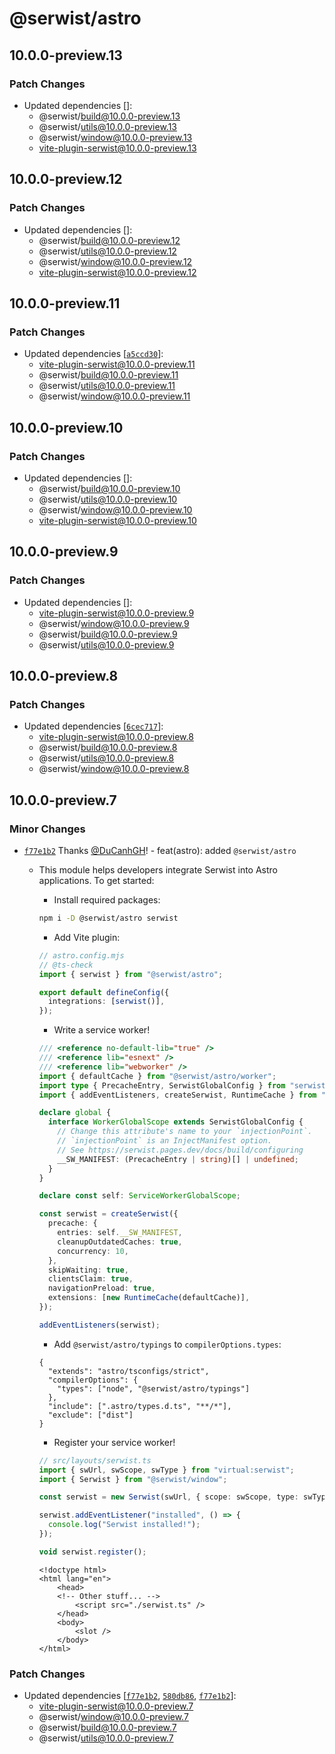 # @serwist/astro

## 10.0.0-preview.13
### Patch Changes

- Updated dependencies []:
  - @serwist/build@10.0.0-preview.13
  - @serwist/utils@10.0.0-preview.13
  - @serwist/window@10.0.0-preview.13
  - vite-plugin-serwist@10.0.0-preview.13

## 10.0.0-preview.12
### Patch Changes

- Updated dependencies []:
  - @serwist/build@10.0.0-preview.12
  - @serwist/utils@10.0.0-preview.12
  - @serwist/window@10.0.0-preview.12
  - vite-plugin-serwist@10.0.0-preview.12

## 10.0.0-preview.11
### Patch Changes

- Updated dependencies [[`a5ccd30`](https://github.com/serwist/serwist/commit/a5ccd302908a30e701831796bd18aad283b51cc5)]:
  - vite-plugin-serwist@10.0.0-preview.11
  - @serwist/build@10.0.0-preview.11
  - @serwist/utils@10.0.0-preview.11
  - @serwist/window@10.0.0-preview.11

## 10.0.0-preview.10
### Patch Changes

- Updated dependencies []:
  - @serwist/build@10.0.0-preview.10
  - @serwist/utils@10.0.0-preview.10
  - @serwist/window@10.0.0-preview.10
  - vite-plugin-serwist@10.0.0-preview.10

## 10.0.0-preview.9
### Patch Changes

- Updated dependencies []:
  - vite-plugin-serwist@10.0.0-preview.9
  - @serwist/window@10.0.0-preview.9
  - @serwist/build@10.0.0-preview.9
  - @serwist/utils@10.0.0-preview.9

## 10.0.0-preview.8
### Patch Changes

- Updated dependencies [[`6cec717`](https://github.com/serwist/serwist/commit/6cec7175feb06ea2594b571914466bb1c38bf5d3)]:
  - vite-plugin-serwist@10.0.0-preview.8
  - @serwist/build@10.0.0-preview.8
  - @serwist/utils@10.0.0-preview.8
  - @serwist/window@10.0.0-preview.8

## 10.0.0-preview.7
### Minor Changes



- [`f77e1b2`](https://github.com/serwist/serwist/commit/f77e1b2bdc53f8b46b2e231e0151b237da3446ec) Thanks [@DuCanhGH](https://github.com/DuCanhGH)! - feat(astro): added `@serwist/astro`
  
  - This module helps developers integrate Serwist into Astro applications. To get started:
  
    - Install required packages:
  
    ```bash
    npm i -D @serwist/astro serwist
    ```
  
    - Add Vite plugin:
  
    ```ts
    // astro.config.mjs
    // @ts-check
    import { serwist } from "@serwist/astro";
  
    export default defineConfig({
      integrations: [serwist()],
    });
    ```
  
    - Write a service worker!
  
    ```ts
    /// <reference no-default-lib="true" />
    /// <reference lib="esnext" />
    /// <reference lib="webworker" />
    import { defaultCache } from "@serwist/astro/worker";
    import type { PrecacheEntry, SerwistGlobalConfig } from "serwist";
    import { addEventListeners, createSerwist, RuntimeCache } from "serwist";
  
    declare global {
      interface WorkerGlobalScope extends SerwistGlobalConfig {
        // Change this attribute's name to your `injectionPoint`.
        // `injectionPoint` is an InjectManifest option.
        // See https://serwist.pages.dev/docs/build/configuring
        __SW_MANIFEST: (PrecacheEntry | string)[] | undefined;
      }
    }
  
    declare const self: ServiceWorkerGlobalScope;
  
    const serwist = createSerwist({
      precache: {
        entries: self.__SW_MANIFEST,
        cleanupOutdatedCaches: true,
        concurrency: 10,
      },
      skipWaiting: true,
      clientsClaim: true,
      navigationPreload: true,
      extensions: [new RuntimeCache(defaultCache)],
    });
  
    addEventListeners(serwist);
    ```
  
    - Add `@serwist/astro/typings` to `compilerOptions.types`:
  
    ```jsonc
    {
      "extends": "astro/tsconfigs/strict",
      "compilerOptions": {
        "types": ["node", "@serwist/astro/typings"]
      },
      "include": [".astro/types.d.ts", "**/*"],
      "exclude": ["dist"]
    }
    ```
  
    - Register your service worker!
  
    ```ts
    // src/layouts/serwist.ts
    import { swUrl, swScope, swType } from "virtual:serwist";
    import { Serwist } from "@serwist/window";
  
    const serwist = new Serwist(swUrl, { scope: swScope, type: swType });
  
    serwist.addEventListener("installed", () => {
      console.log("Serwist installed!");
    });
  
    void serwist.register();
    ```
  
    ```astro
    <!doctype html>
    <html lang="en">
    	<head>
        <!-- Other stuff... -->
    		<script src="./serwist.ts" />
    	</head>
    	<body>
    		<slot />
    	</body>
    </html>
    ```

### Patch Changes

- Updated dependencies [[`f77e1b2`](https://github.com/serwist/serwist/commit/f77e1b2bdc53f8b46b2e231e0151b237da3446ec), [`580db86`](https://github.com/serwist/serwist/commit/580db86b7f5616ba05a89970e8ce83791f920340), [`f77e1b2`](https://github.com/serwist/serwist/commit/f77e1b2bdc53f8b46b2e231e0151b237da3446ec)]:
  - vite-plugin-serwist@10.0.0-preview.7
  - @serwist/window@10.0.0-preview.7
  - @serwist/build@10.0.0-preview.7
  - @serwist/utils@10.0.0-preview.7
